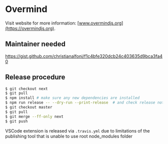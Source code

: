# Overmind

Visit website for more information: [www.overmindjs.org](https://overmindjs.org).

## Maintainer needed

https://gist.github.com/christianalfoni/f1c4bfe320dcb24c403635d9bca3fa40

## Release procedure

```sh
$ git checkout next
$ git pull
$ npm install # make sure any new dependencies are installed
$ npm run release -- --dry-run --print-release  # and check release notes
$ git checkout master
$ git pull
$ git merge --ff-only next
$ git push
```

VSCode extension is released via `.travis.yml` due to limitations of the publishing tool that is unable to use root node_modules folder
